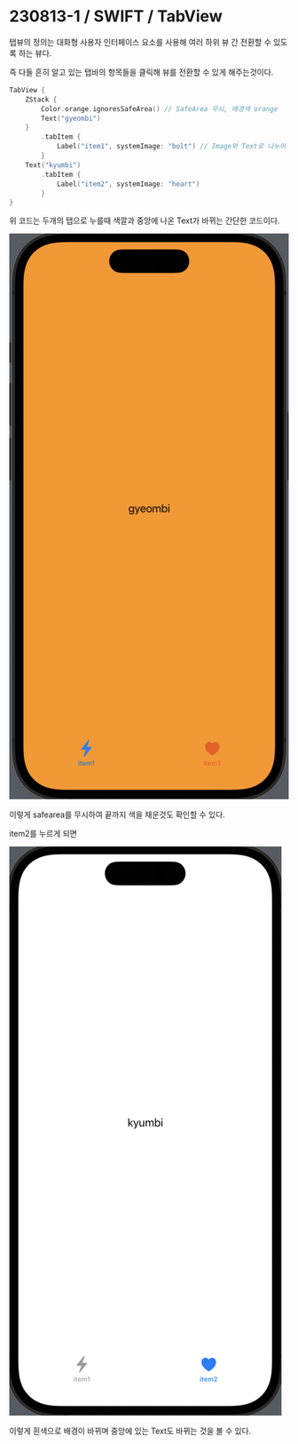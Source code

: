 # 230813-1 / SWIFT / TabView


탭뷰의 정의는 대화형 사용자 인터페이스 요소를 사용해 여러 하위 뷰 간 전환할 수 있도록 하는 뷰다.

즉 다들 흔히 알고 있는 탭바의 항목들을 클릭해 뷰를 전환할 수 있게 해주는것이다.

```swift
TabView {
    ZStack {
        Color.orange.ignoresSafeArea() // SafeArea 무시, 배경색 orange
        Text("gyeombi")
    }
        .tabItem {
            Label("item1", systemImage: "bolt") // Image와 Text로 나누어 쓸 수도 있다.
        }
    Text("kyumbi")
        .tabItem {
            Label("item2", systemImage: "heart")
        }
}
```

위 코드는 두개의 탭으로 누를때 색깔과 중앙에 나온 Text가 바뀌는 간단한 코드이다.

![Alt text](<../사진/스크린샷 2023-08-13 오후 10.45.52.png>)

이렇게 safearea를 무시하여 끝까지 색을 채운것도 확인할 수 있다.

item2를 누르게 되면

![Alt text](<../사진/스크린샷 2023-08-13 오후 10.46.38.png>)

이렇게 흰색으로 배경이 바뀌며 중앙에 있는 Text도 바뀌는 것을 볼 수 있다.